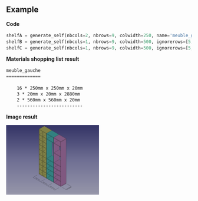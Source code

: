 ## Example

**Code**

```python
shelfA = generate_self(nbcols=2, nbrows=9, colwidth=250, name='meuble_gauche')
shelfB = generate_self(nbcols=1, nbrows=9, colwidth=500, ignorerows=[5, 6, 7], name='meuble_central')
shelfC = generate_self(nbcols=1, nbrows=9, colwidth=500, ignorerows=[5, 7], name='meuble_droit')
```

**Materials shopping list result**


```text
meuble_gauche
=============

    16 * 250mm x 250mm x 20mm
    3 * 20mm x 20mm x 2880mm
    2 * 560mm x 560mm x 20mm
    -------------------------
```

**Image result**

<img border="0" width="50%" src="https://raw.githubusercontent.com/badele/CADLibrary/master/freecad/shelf/sample.png"/>
